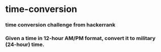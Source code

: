 # time-conversion
### time conversion challenge from hackerrank

### Given a time in 12-hour AM/PM format, convert it to military (24-hour) time.
